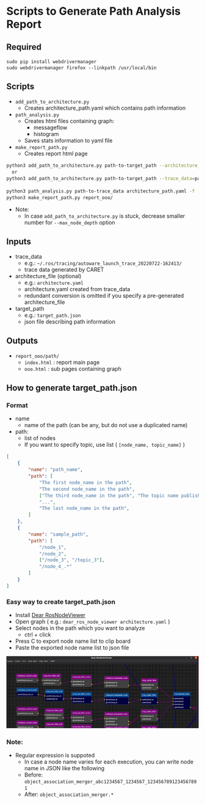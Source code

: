 # Scripts to Generate Path Analysis Report

## Required
```
sudo pip install webdrivermanager
sudo webdrivermanager firefox --linkpath /usr/local/bin
```

## Scripts

- `add_path_to_architecture.py`
    - Creates architecture_path.yaml which contains path information
- `path_analysis.py`
    - Creates html files containing graph:
        - messageflow
        - histogram
    - Saves stats information to yaml file
- `make_report_path.py`
    - Creates report html page


```sh
python3 add_path_to_architecture.py path-to-target_path --architecture_file_src=path-to-architecture --max_node_depth=20
  or
python3 add_path_to_architecture.py path-to-target_path --trace_data=path-to-trace_data --max_node_depth=20

python3 path_analysis.py path-to-trace_data architecture_path.yaml -f
python3 make_report_path.py report_ooo/
```

- Note:
    - In case `add_path_to_architecture.py` is stuck, decrease smaller number for  `--max_node_depth` option

## Inputs

- trace_data
    - e.g.: `~/.ros/tracing/autoware_launch_trace_20220722-162413/`
    - trace data generated by CARET
- architecture_file (optional)
    - e.g.: `architecture.yaml`
    - architecture.yaml created from trace_data
    - redundant conversion is omitted if you specify a pre-generated architecture_file
- target_path
    - e.g.: `target_path.json`
    - json file describing path information

## Outputs

- `report_ooo/path/`
    - `index.html` : report main page
    - `ooo.html` : sub pages containing graph

## How to generate target_path.json

### Format

- name
    - name of the path (can be any, but do not use a duplicated name)
- path:
    - list of nodes
    - If you want to specify topic, use list ( `[node_name, topic_name]` )

```json
[
    {
        "name": "path_name",
        "path": [
            "The first node_name in the path",
            "The second node_name in the path",
            ["The third node_name in the path", "The topic name published by the third node"]
            "...",
            "The last node_name in the path",
        ]
    },
    {
        "name": "sample_path",
        "path": [
            "/node_1",
            "/node_2",
            ["/node_3", "/topic_3"],
            "/node_4_.*"
        ]
    }
]
```

### Easy way to create target_path.json

- Install [Dear RosNodeViewer](https://github.com/takeshi-iwanari/dear_ros_node_viewer)
- Open graph ( e.g.: `dear_ros_node_viewer architecture.yaml` )
- Select nodes in the path which you want to analyze
    - ctrl + click
- Press C to export node name list to clip board
- Paste the exported node name list to json file

![target_path.jpg](./00_doc/target_path.jpg)


### Note:

- Regular expression is suppoted
    - In case a node name varies for each execution, you can write node name in JSON like the following
    - Before: `object_association_merger_abc1234567_1234567_1234567891234567891`
    - After: `object_association_merger.*`